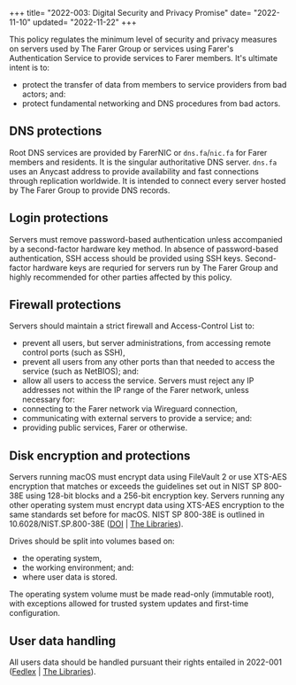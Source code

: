 +++
title= "2022-003: Digital Security and Privacy Promise"
date= "2022-11-10"
updated= "2022-11-22"
+++

This policy regulates the minimum level of security and privacy measures on servers used by The Farer Group or services using Farer's Authentication Service to provide services to Farer members. It's ultimate intent is to:
  - protect the transfer of data from members to service providers from bad actors; and:
  - protect fundamental networking and DNS procedures from bad actors.

## DNS protections
Root DNS services are provided by FarerNIC or `dns.fa`/`nic.fa` for Farer members and residents. It is the singular authoritative DNS server. `dns.fa` uses an Anycast address to provide availability and fast connections through replication worldwide. It is intended to connect every server hosted by The Farer Group to provide DNS records.

## Login protections
Servers must remove password-based authentication unless accompanied by a second-factor hardware key method. In absence of password-based authentication, SSH access should be provided using SSH keys. Second-factor hardware keys are requried for servers run by The Farer Group and highly recommended for other parties affected by this policy.

## Firewall protections
Servers should maintain a strict firewall and Access-Control List to:
  - prevent all users, but server administrations, from accessing remote control ports (such as SSH),
  - prevent all users from any other ports than that needed to access the service (such as NetBIOS); and:
  - allow all users to access the service.
Servers must reject any IP addresses not within the IP range of the Farer network, unless necessary for:
  - connecting to the Farer network via Wireguard connection,
  - communicating with external servers to provide a service; and:
  - providing public services, Farer or otherwise.

## Disk encryption and protections
Servers running macOS must encrypt data using FileVault 2 or use XTS-AES encryption that matches or exceeds the guidelines set out in NIST SP 800-38E using 128-bit blocks and a 256-bit encryption key. Servers running any other operating system must encrypt data using XTS-AES encryption to the same standards set before for macOS. NIST SP 800-38E is outlined in 10.6028/NIST.SP.800-38E ([DOI](https://doi.org/10.6028/NIST.SP.800-38E) | [The Libraries](https://pub.lib.fa/doi/10.6028/NIST.SP.800-38E)).

Drives should be split into volumes based on:
  - the operating system,
  - the working environment; and:
  - where user data is stored.

The operating system volume must be made read-only (immutable root), with exceptions allowed for trusted system updates and first-time configuration.

## User data handling
All users data should be handled pursuant their rights entailed in 2022-001 ([Fedlex](/fedlex/2022-001) | [The Libraries](https://pub.lib.fa/law/fa/2022-001)).